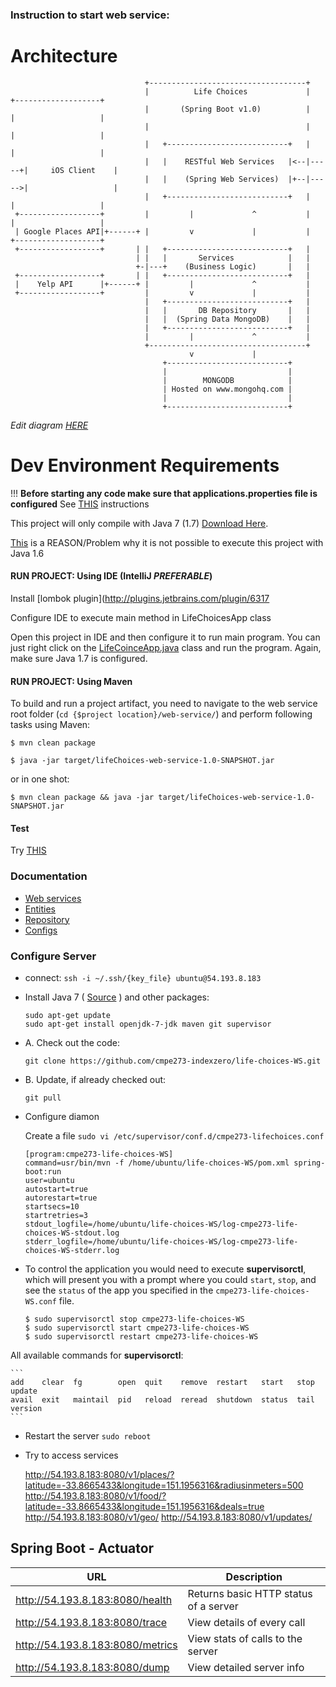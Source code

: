 ### Instruction to start web service:

Architecture
=============

                                  +-----------------------------------+
                                  |          Life Choices             |      +-------------------+
                                  |       (Spring Boot v1.0)          |      |                   |
                                  |                                   |      |                   |
                                  |   +---------------------------+   |      |                   |
                                  |   |    RESTful Web Services   |<--|-----+|     iOS Client    |
                                  |   |    (Spring Web Services)  |+--|----->|                   |
                                  |   +---------------------------+   |      |                   |
     +------------------+         |         |             ^           |      |                   |
     | Google Places API|+------+ |         v             |           |      +-------------------+
     +------------------+       | |   +---------------------------+   |
                                | |   |       Services            |   |
                                +-|---+    (Business Logic)       |   |
     +------------------+       | |   +---------------------------+   |
     |    Yelp API      |+------+ |         |             ^           |
     +------------------+         |         v             |           |
                                  |   +---------------------------+   |
                                  |   |       DB Repository       |   |
                                  |   |  (Spring Data MongoDB)    |   |
                                  |   +---------------------------+   |
                                  |         |             ^           |
                                  +-----------------------------------+
                                            v             |
                                      +---------------------------+
                                      |                           |
                                      |        MONGODB            |
                                      | Hosted on www.mongohq.com |
                                      |                           |
                                      +---------------------------+



*Edit diagram [HERE](http://www.asciiflow.com/#Draw916687349784866310/284750133)*

Dev Environment Requirements
=============================

!!! **Before starting any code make sure that applications.properties file is configured** See [THIS](https://github.com/cmpe273-indexzero/life-choices-WS/blob/master/src/main/resources/README.md) instructions

This project will only compile with Java 7 (1.7) [Download Here](http://www.oracle.com/technetwork/java/javase/downloads/jdk7-downloads-1880260.html).

[This](https://github.com/spring-projects/spring-boot/pull/497) is a REASON/Problem why it is not possible to execute this project with Java 1.6

#### RUN PROJECT: Using IDE (IntelliJ *PREFERABLE*)

Install [lombok plugin](http://plugins.jetbrains.com/plugin/6317

Configure IDE to execute main method in LifeChoicesApp class

Open this project in IDE and then configure it to run main program. You can just right click on the [LifeCoinceApp.java](https://github.com/cmpe273-indexzero/life-choices-WS/blob/master/src/main/java/edu/sjsu/cmpe283/lifechoices/LifeChoicesApp.java) class and run the program. Again, make sure Java 1.7 is configured.

#### RUN PROJECT: Using Maven
To build and run a project artifact, you need to navigate to the web service root folder (`cd {$project location}/web-service/`) and perform following tasks using Maven:

`$ mvn clean package`

`$ java -jar target/lifeChoices-web-service-1.0-SNAPSHOT.jar`

or in one shot:

`$ mvn clean package && java -jar target/lifeChoices-web-service-1.0-SNAPSHOT.jar`


#### Test
Try [THIS](http://localhost:8080/v1/geo/)

### Documentation
- [Web services](https://github.com/cmpe273-indexzero/life-choices-WS/tree/master/src/main/java/edu/sjsu/cmpe283/lifechoices/webservices)
- [Entities](https://github.com/cmpe273-indexzero/life-choices-WS/tree/master/src/main/java/edu/sjsu/cmpe283/lifechoices/entities)
- [Repository](https://github.com/cmpe273-indexzero/life-choices-WS/tree/master/src/main/java/edu/sjsu/cmpe283/lifechoices/repositories)
- [Configs](https://github.com/cmpe273-indexzero/life-choices-WS/tree/master/src/main/java/edu/sjsu/cmpe283/lifechoices/config)


### Configure Server

- connect: `ssh -i ~/.ssh/{key_file} ubuntu@54.193.8.183`

- Install Java 7 ( [Source](http://stackoverflow.com/a/16263651/51230) ) and other packages:

    ```
    sudo apt-get update
    sudo apt-get install openjdk-7-jdk maven git supervisor
    ```

- A. Check out the code:
    ```
    git clone https://github.com/cmpe273-indexzero/life-choices-WS.git
    ```

- B. Update, if already checked out:
    ```
    git pull
    ```


- Configure diamon

    Create a file `sudo vi /etc/supervisor/conf.d/cmpe273-lifechoices.conf`

    ```
    [program:cmpe273-life-choices-WS]
    command=usr/bin/mvn -f /home/ubuntu/life-choices-WS/pom.xml spring-boot:run
    user=ubuntu
    autostart=true
    autorestart=true
    startsecs=10
    startretries=3
    stdout_logfile=/home/ubuntu/life-choices-WS/log-cmpe273-life-choices-WS-stdout.log
    stderr_logfile=/home/ubuntu/life-choices-WS/log-cmpe273-life-choices-WS-stderr.log
    ```

- To control the application you would need to execute **supervisorctl**, which will present
you with a prompt where you could `start`, `stop`, and see the `status` of the app you specified in the `cmpe273-life-choices-WS.conf` file.




    ```
    $ sudo supervisorctl stop cmpe273-life-choices-WS
    $ sudo supervisorctl start cmpe273-life-choices-WS
    $ sudo supervisorctl restart cmpe273-life-choices-WS

    ```
All available commands for **supervisorctl**:

    ```
    add    clear  fg        open  quit    remove  restart   start   stop  update
    avail  exit   maintail  pid   reload  reread  shutdown  status  tail  version
    ```



- Restart the server `sudo reboot`

- Try to access services

    http://54.193.8.183:8080/v1/places/?latitude=-33.8665433&longitude=151.1956316&radiusinmeters=500
    http://54.193.8.183:8080/v1/food/?latitude=-33.8665433&longitude=151.1956316&deals=true
    http://54.193.8.183:8080/v1/geo/
    http://54.193.8.183:8080/v1/updates/


Spring Boot - Actuator
----------------------

| URL                                   | Description       |
|---------------------------------------|-------------------|
| http://54.193.8.183:8080/health       | Returns basic HTTP status of a server                  |
| http://54.193.8.183:8080/trace        | View details of every call                  |
| http://54.193.8.183:8080/metrics      | View stats of calls to the server                 |
| http://54.193.8.183:8080/dump         | View detailed server info                  |



